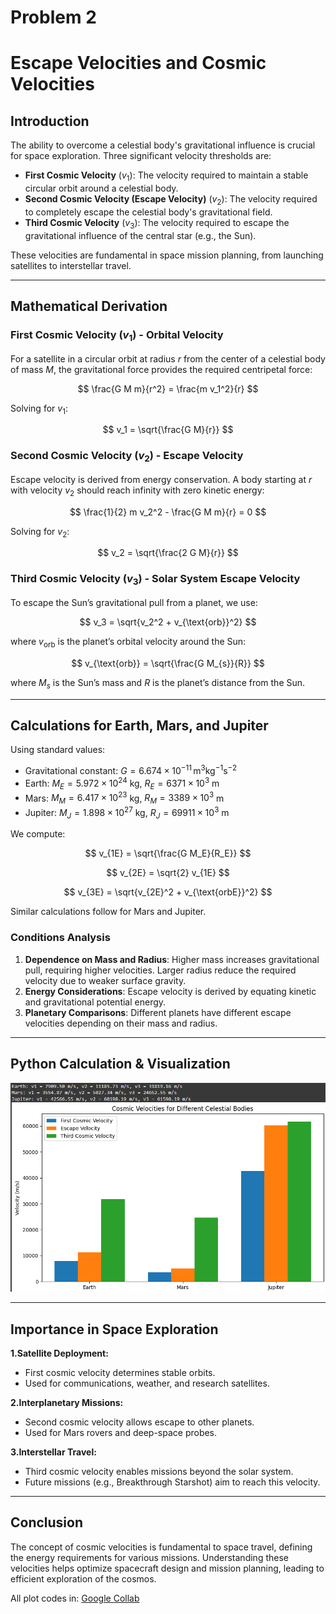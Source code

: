 # Problem 2

# Escape Velocities and Cosmic Velocities  

## Introduction  

The ability to overcome a celestial body's gravitational influence is crucial for space exploration. Three significant velocity thresholds are:  

- **First Cosmic Velocity** ($v_1$): The velocity required to maintain a stable circular orbit around a celestial body.
- **Second Cosmic Velocity (Escape Velocity)** ($v_2$): The velocity required to completely escape the celestial body's gravitational field.
- **Third Cosmic Velocity** ($v_3$): The velocity required to escape the gravitational influence of the central star (e.g., the Sun).  

These velocities are fundamental in space mission planning, from launching satellites to interstellar travel.

---

## Mathematical Derivation  

### **First Cosmic Velocity ($v_1$) - Orbital Velocity**  

For a satellite in a circular orbit at radius $r$ from the center of a celestial body of mass $M$, the gravitational force provides the required centripetal force:  

$$ \frac{G M m}{r^2} = \frac{m v_1^2}{r} $$

Solving for $v_1$:  

$$ v_1 = \sqrt{\frac{G M}{r}} $$

### **Second Cosmic Velocity ($v_2$) - Escape Velocity**  

Escape velocity is derived from energy conservation. A body starting at $r$ with velocity $v_2$ should reach infinity with zero kinetic energy:  

$$ \frac{1}{2} m v_2^2 - \frac{G M m}{r} = 0 $$

Solving for $v_2$:  

$$ v_2 = \sqrt{\frac{2 G M}{r}} $$

### **Third Cosmic Velocity ($v_3$) - Solar System Escape Velocity**  

To escape the Sun’s gravitational pull from a planet, we use:  

$$ v_3 = \sqrt{v_2^2 + v_{\text{orb}}^2} $$

where $v_{\text{orb}}$ is the planet’s orbital velocity around the Sun:  

$$ v_{\text{orb}} = \sqrt{\frac{G M_{s}}{R}} $$

where $M_{s}$ is the Sun’s mass and $R$ is the planet’s distance from the Sun.

---

## Calculations for Earth, Mars, and Jupiter 

Using standard values:  
- Gravitational constant: $G = 6.674 \times 10^{-11} \, \text{m}^3 \text{kg}^{-1} \text{s}^{-2}$  
- Earth: $M_E = 5.972 \times 10^{24}$ kg, $R_E = 6371 \times 10^3$ m  
- Mars: $M_M = 6.417 \times 10^{23}$ kg, $R_M = 3389 \times 10^3$ m  
- Jupiter: $M_J = 1.898 \times 10^{27}$ kg, $R_J = 69911 \times 10^3$ m  

We compute:

$$ v_{1E} = \sqrt{\frac{G M_E}{R_E}} $$

$$ v_{2E} = \sqrt{2} v_{1E} $$

$$ v_{3E} = \sqrt{v_{2E}^2 + v_{\text{orbE}}^2} $$

Similar calculations follow for Mars and Jupiter.

### **Conditions Analysis**

1. **Dependence on Mass and Radius**: Higher mass increases gravitational pull, requiring higher velocities. Larger radius reduce the required velocity due to weaker surface gravity.
2. **Energy Considerations**: Escape velocity is derived by equating kinetic and gravitational potential energy.
3. **Planetary Comparisons**: Different planets have different escape velocities depending on their mass and radius.

---

## Python Calculation & Visualization

![alt text](image-5.png)

---

## Importance in Space Exploration  

**1.Satellite Deployment:**  

   - First cosmic velocity determines stable orbits.  
   - Used for communications, weather, and research satellites.  

**2.Interplanetary Missions:**  

   - Second cosmic velocity allows escape to other planets.  
   - Used for Mars rovers and deep-space probes.  

**3.Interstellar Travel:**  

   - Third cosmic velocity enables missions beyond the solar system.  
   - Future missions (e.g., Breakthrough Starshot) aim to reach this velocity.  

---

## Conclusion

The concept of cosmic velocities is fundamental to space travel, defining the energy requirements for various missions. Understanding these velocities helps optimize spacecraft design and mission planning, leading to efficient exploration of the cosmos.

All plot codes in: [Google Collab](https://colab.research.google.com/drive/1qLvtIVOvNFZVebJs_L2Bp4DgAH0eoSg_?usp=sharing)

